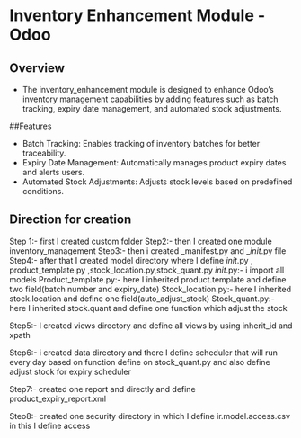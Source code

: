 # Inventory Enhancement Module - Odoo

## Overview

- The inventory_enhancement module is designed to enhance Odoo’s inventory management capabilities by adding features such as batch tracking, expiry date management, and automated stock adjustments.

##Features

-  Batch Tracking: Enables tracking of inventory batches for better traceability.
-  Expiry Date Management: Automatically manages product expiry dates and alerts users.
-  Automated Stock Adjustments: Adjusts stock levels based on predefined conditions.

## Direction for creation

Step 1:- first I created custom folder
Step2:- then I created one module inventory_management
Step3:- then i created _manifest.py and __init_.py file 
Step4:- after that I created model directory where I define _init_.py , product_template.py ,stock_location.py,stock_quant.py
        _init_.py:- i import all models
        Product_template.py:- here I inherited product.template and define two field(batch number and expiry_date)
        Stock_location.py:- here I inherited stock.location and define one field(auto_adjust_stock)
        Stock_quant.py:- here I inherited stock.quant and define one function which adjust the stock 

Step5:- I created views directory and define all views by using inherit_id and xpath

Step6:- i created data directory and there I define scheduler that will run every day based on function define on stock_quant.py and also define adjust stock for expiry scheduler

Step7:- created one report and directly and define product_expiry_report.xml

Steo8:- created one security directory in which I define ir.model.access.csv in this I define access
  
